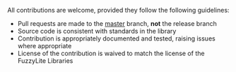 All contributions are welcome, provided they follow the following guidelines:
 - Pull requests are made to the [master](https://github.com/fuzzylite/fuzzylite/tree/master) branch, **not** the release branch
 - Source code is consistent with standards in the library
 - Contribution is appropriately documented and tested, raising issues where appropriate
 - License of the contribution is waived to match the license of the FuzzyLite Libraries
 